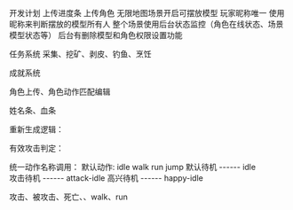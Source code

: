 
开发计划
上传进度条
上传角色
无限地图场景开启可摆放模型
玩家昵称唯一
使用昵称来判断摆放的模型所有人
整个场景使用后台状态监控（角色在线状态、场景模型状态等）
后台有删除模型和角色权限设置功能

任务系统
采集、挖矿、剥皮、钓鱼、烹饪

成就系统



角色上传、角色动作匹配编辑

姓名条、血条

重新生成逻辑：

有效攻击判定：

统一动作名称调用：
默认动作: idle walk run jump
默认待机 ------ idle  
攻击待机 ------ attack-idle
高兴待机 ------ happy-idle

攻击、被攻击、死亡、、walk、run
 

